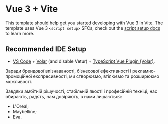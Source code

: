 # Vue 3 + Vite

This template should help get you started developing with Vue 3 in Vite. The template uses Vue 3 `<script setup>` SFCs, check out the [script setup docs](https://v3.vuejs.org/api/sfc-script-setup.html#sfc-script-setup) to learn more.

## Recommended IDE Setup

- [VS Code](https://code.visualstudio.com/) + [Volar](https://marketplace.visualstudio.com/items?itemName=Vue.volar) (and disable Vetur) + [TypeScript Vue Plugin (Volar)](https://marketplace.visualstudio.com/items?itemName=Vue.vscode-typescript-vue-plugin).

Заради
брендової впізнаваності,
бізнесової ефективності і
рекламно-промоційної експресивності,
ми створюємо, втілюємо та розширюємо можливості.

Завдяки
амбітній рішучості,
стабільній якості і
професійній техніці,
нас обирають, радять, нам довіряють, з нами лишаються:

+ L'Oreal;
+ Maybelline;
+ Eva.
